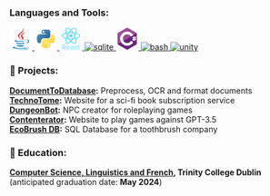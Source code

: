<h3 align="left">Languages and Tools:</h3>
<p align="left">
  <a href="https://github.com/prontopablo/BusManagementSystem" target="_blank" rel="noreferrer">
    <img src="https://raw.githubusercontent.com/devicons/devicon/master/icons/java/java-original.svg" alt="java" width="40" height="40"/>
  </a>
  <a href="https://github.com/prontopablo/DocumentToDatabase" target="_blank" rel="noreferrer">
    <img src="https://raw.githubusercontent.com/devicons/devicon/master/icons/python/python-original.svg" alt="python" width="40" height="40"/>
  </a>
  <a href="https://github.com/prontopablo/TechnoTome" target="_blank" rel="noreferrer">
    <img src="https://raw.githubusercontent.com/devicons/devicon/master/icons/react/react-original-wordmark.svg" alt="react" width="40" height="40"/>
  </a>
  <a href="https://github.com/prontopablo/EcoBrush-DB" target="_blank" rel="noreferrer">
    <img src="https://www.vectorlogo.zone/logos/sqlite/sqlite-icon.svg" alt="sqlite" width="40" height="40"/>
  </a>
  <a href="https://github.com/prontopablo/Celtica" target="_blank" rel="noreferrer">
    <img src="https://raw.githubusercontent.com/devicons/devicon/master/icons/csharp/csharp-original.svg" alt="csharp" width="40" height="40"/>
  </a>
  <a href="https://github.com/ParadauxIO/projet-systems" target="_blank" rel="noreferrer">
    <img src="https://www.vectorlogo.zone/logos/gnu_bash/gnu_bash-icon.svg" alt="bash" width="40" height="40"/>
  </a>
  <a href="https://github.com/prontopablo/Project-David" target="_blank" rel="noreferrer">
    <img src="https://www.vectorlogo.zone/logos/unity3d/unity3d-icon.svg" alt="unity" width="40" height="40"/>
  </a>
</p>




<h3 align="left">🚧 Projects:</h3>
<b><a href="https://github.com/prontopablo/DocumentToDatabase">DocumentToDatabase</a>:</b> Preprocess, OCR and format documents<br>
<b><a href="https://github.com/prontopablo/TechnoTome">TechnoTome</a>:</b> Website for a sci-fi book subscription service<br>
<b><a href="https://github.com/prontopablo/DungeonBot">DungeonBot</a>:</b> NPC creator for roleplaying games<br>
<b><a href="https://github.com/prontopablo/Contenterator">Contenterator</a>:</b> Website to play games against GPT-3.5<br>
<b><a href="https://github.com/prontopablo/EcoBrush-DB">EcoBrush DB</a>:</b> SQL Database for a toothbrush company<br>



<h3 align="left">📝 Education:</h3>
<b><a href="https://www.tcd.ie/courses/undergraduate/courses/computer-science-linguistics-and-a-language/">Computer Science, Linguistics and French</a>, Trinity College Dublin </b> (anticipated graduation date: <b>May 2024</b>)
